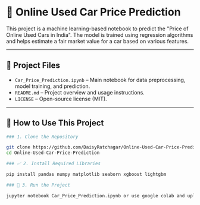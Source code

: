 # 🚗 Online Used Car Price Prediction

This project is a machine learning-based notebook to predict the "Price of Online Used Cars in India". The model is trained using regression algorithms and helps estimate a fair market value for a car based on various features.

---

## 📁 Project Files

- `Car_Price_Prediction.ipynb` – Main notebook for data preprocessing, model training, and prediction.
- `README.md` – Project overview and usage instructions.
- `LICENSE` – Open-source license (MIT).

---

## 🚀 How to Use This Project

```bash
### 1. Clone the Repository

git clone https://github.com/DaisyRatchagar/Online-Used-Car-Price-Prediction.git
cd Online-Used-Car-Price-Prediction

### ✅ 2. Install Required Libraries

pip install pandas numpy matplotlib seaborn xgboost lightgbm

### 🚀 3. Run the Project

jupyter notebook Car_Price_Prediction.ipynb or use google colab and upload the notebook there
 
